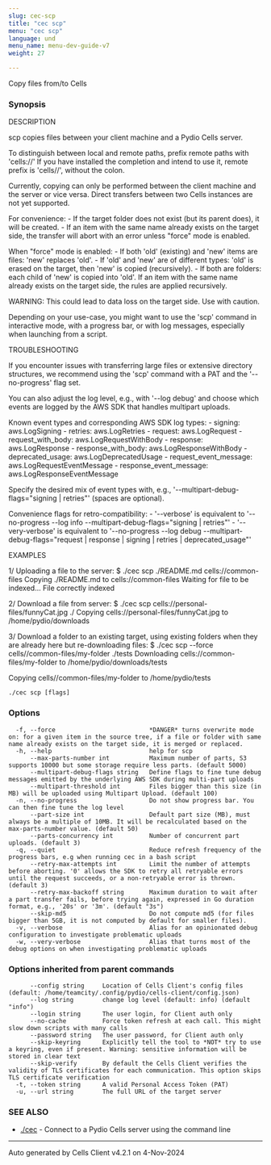 ```yaml
---
slug: cec-scp
title: "cec scp"
menu: "cec scp"
language: und
menu_name: menu-dev-guide-v7
weight: 27

---
```

Copy files from/to Cells

### Synopsis


DESCRIPTION

  scp copies files between your client machine and a Pydio Cells server.

  To distinguish between local and remote paths, prefix remote paths with 'cells://'
  If you have installed the completion and intend to use it, remote prefix is 'cells//', without the colon.

  Currently, copying can only be performed between the client machine and the server or vice versa.
  Direct transfers between two Cells instances are not yet supported.

  For convenience:
    - If the target folder does not exist (but its parent does), it will be created.
    - If an item with the same name already exists on the target side, the transfer will abort with an error unless "force" mode is enabled.

  When "force" mode is enabled:
    - If both 'old' (existing) and 'new' items are files: 'new' replaces 'old'.
    - If 'old' and 'new' are of different types: 'old' is erased on the target, then 'new' is copied (recursively).
    - If both are folders: each child of 'new' is copied into 'old'. If an item with the same name already exists on the target side, the rules are applied recursively.

  WARNING: This could lead to data loss on the target side. Use with caution.

  Depending on your use-case, you might want to use the 'scp' command in interactive mode, with a progress bar, or with log messages, especially when launching from a script.

TROUBLESHOOTING

  If you encounter issues with transferring large files or extensive directory structures, we recommend using the 'scp' command with a PAT and the '--no-progress' flag set.

  You can also adjust the log level, e.g., with '--log debug' and choose which events are logged by the AWS SDK that handles multipart uploads.

  Known event types and corresponding AWS SDK log types:
    - signing: aws.LogSigning
    - retries: aws.LogRetries
    - request: aws.LogRequest
    - request_with_body: aws.LogRequestWithBody
    - response: aws.LogResponse
    - response_with_body: aws.LogResponseWithBody
    - deprecated_usage: aws.LogDeprecatedUsage
    - request_event_message: aws.LogRequestEventMessage
    - response_event_message: aws.LogResponseEventMessage

  Specify the desired mix of event types with, e.g., '--multipart-debug-flags="signing | retries"' (spaces are optional).

  Convenience flags for retro-compatibility:
    - '--verbose' is equivalent to '--no-progress --log info --multipart-debug-flags="signing | retries"'
    - '--very-verbose' is equivalent to '--no-progress --log debug --multipart-debug-flags="request | response | signing | retries | deprecated_usage"'
 

EXAMPLES

  1/ Uploading a file to the server:
  $ ./cec scp ./README.md cells://common-files
  Copying ./README.md to cells://common-files
  Waiting for file to be indexed...
  File correctly indexed

  2/ Download a file from server:
  $ ./cec scp cells://personal-files/funnyCat.jpg ./
  Copying cells://personal-files/funnyCat.jpg to /home/pydio/downloads

  3/ Download a folder to an existing target, using existing folders when they are already here but re-downloading files: 
  $ ./cec scp --force cells//common-files/my-folder ./tests
  Downloading cells://common-files/my-folder to /home/pydio/downloads/tests

  Copying cells//common-files/my-folder to /home/pydio/tests	


```
./cec scp [flags]
```

### Options

```
  -f, --force                          *DANGER* turns overwrite mode on: for a given item in the source tree, if a file or folder with same name already exists on the target side, it is merged or replaced.
  -h, --help                           help for scp
      --max-parts-number int           Maximum number of parts, S3 supports 10000 but some storage require less parts. (default 5000)
      --multipart-debug-flags string   Define flags to fine tune debug messages emitted by the underlying AWS SDK during multi-part uploads
      --multipart-threshold int        Files bigger than this size (in MB) will be uploaded using Multipart Upload. (default 100)
  -n, --no-progress                    Do not show progress bar. You can then fine tune the log level
      --part-size int                  Default part size (MB), must always be a multiple of 10MB. It will be recalculated based on the max-parts-number value. (default 50)
      --parts-concurrency int          Number of concurrent part uploads. (default 3)
  -q, --quiet                          Reduce refresh frequency of the progress bars, e.g when running cec in a bash script
      --retry-max-attempts int         Limit the number of attempts before aborting. '0' allows the SDK to retry all retryable errors until the request succeeds, or a non-retryable error is thrown. (default 3)
      --retry-max-backoff string       Maximum duration to wait after a part transfer fails, before trying again, expressed in Go duration format, e.g., '20s' or '3m'. (default "3s")
      --skip-md5                       Do not compute md5 (for files bigger than 5GB, it is not computed by default for smaller files).
  -v, --verbose                        Alias for an opinionated debug configuration to investigate problematic uploads
  -w, --very-verbose                   Alias that turns most of the debug options on when investigating problematic uploads
```

### Options inherited from parent commands

```
      --config string     Location of Cells Client's config files (default: /home/teamcity/.config/pydio/cells-client/config.json)
      --log string        change log level (default: info) (default "info")
      --login string      The user login, for Client auth only
      --no-cache          Force token refresh at each call. This might slow down scripts with many calls
      --password string   The user password, for Client auth only
      --skip-keyring      Explicitly tell the tool to *NOT* try to use a keyring, even if present. Warning: sensitive information will be stored in clear text
      --skip-verify       By default the Cells Client verifies the validity of TLS certificates for each communication. This option skips TLS certificate verification
  -t, --token string      A valid Personal Access Token (PAT)
  -u, --url string        The full URL of the target server
```

### SEE ALSO

* [./cec](../cec)	 - Connect to a Pydio Cells server using the command line


---
Auto generated by  Cells Client v4.2.1 on 4-Nov-2024
